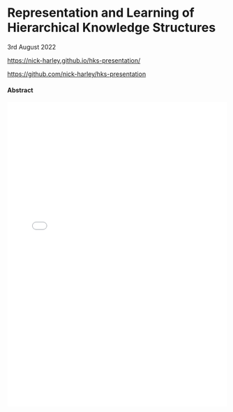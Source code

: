 # Representation and Learning of Hierarchical Knowledge Structures
3rd August 2022

<https://nick-harley.github.io/hks-presentation/>

<https://github.com/nick-harley/hks-presentation>

#### Abstract

<embed src="hks-presentation.pdf" type="application/pdf" width="100%" height="700"/>
